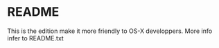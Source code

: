 README
======
This is the edition make it more friendly to OS-X developpers.
More info infer to README.txt